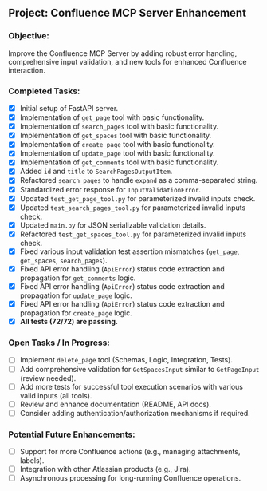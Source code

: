 ## Project: Confluence MCP Server Enhancement

### Objective:
Improve the Confluence MCP Server by adding robust error handling, comprehensive input validation, and new tools for enhanced Confluence interaction.

### Completed Tasks:
- [x] Initial setup of FastAPI server.
- [x] Implementation of `get_page` tool with basic functionality.
- [x] Implementation of `search_pages` tool with basic functionality.
- [x] Implementation of `get_spaces` tool with basic functionality.
- [x] Implementation of `create_page` tool with basic functionality.
- [x] Implementation of `update_page` tool with basic functionality.
- [x] Implementation of `get_comments` tool with basic functionality.
- [x] Added `id` and `title` to `SearchPagesOutputItem`.
- [x] Refactored `search_pages` to handle `expand` as a comma-separated string.
- [x] Standardized error response for `InputValidationError`.
- [x] Updated `test_get_page_tool.py` for parameterized invalid inputs check.
- [x] Updated `test_search_pages_tool.py` for parameterized invalid inputs check.
- [x] Updated `main.py` for JSON serializable validation details.
- [x] Refactored `test_get_spaces_tool.py` for parameterized invalid inputs check.
- [x] Fixed various input validation test assertion mismatches (`get_page`, `get_spaces`, `search_pages`).
- [x] Fixed API error handling (`ApiError`) status code extraction and propagation for `get_comments` logic.
- [x] Fixed API error handling (`ApiError`) status code extraction and propagation for `update_page` logic.
- [x] Fixed API error handling (`ApiError`) status code extraction and propagation for `create_page` logic.
- [x] **All tests (72/72) are passing.**

### Open Tasks / In Progress:
- [ ] Implement `delete_page` tool (Schemas, Logic, Integration, Tests).
- [ ] Add comprehensive validation for `GetSpacesInput` similar to `GetPageInput` (review needed).
- [ ] Add more tests for successful tool execution scenarios with various valid inputs (all tools).
- [ ] Review and enhance documentation (README, API docs).
- [ ] Consider adding authentication/authorization mechanisms if required.

### Potential Future Enhancements:
- [ ] Support for more Confluence actions (e.g., managing attachments, labels).
- [ ] Integration with other Atlassian products (e.g., Jira).
- [ ] Asynchronous processing for long-running Confluence operations.

